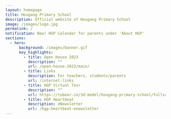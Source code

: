 ```yaml
---
layout: homepage
title: Hougang Primary School
description: Official website of Hougang Primary School
image: /images/logo.jpg
permalink: /
notification: New! HGP Calendar for parents under 'About HGP'
sections:
  - hero:
      background: /images/banner.gif
      key_highlights:
        - title: Open House 2023
          description: ""
          url: /open-house-2023/main/
        - title: Links
          description: For teachers, students/parents
          url: /internet-links
        - title: HGP Virtual Tour
          description: ""
          url: https://tubear.co/3d-model/hougang-primary-school/fullscreen/
        - title: HGP Heartbeat
          description: eNewsletter
          url: /hgp-heartbeat-enewsletter
---
```

